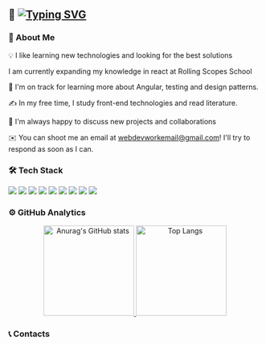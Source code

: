 ## 	:wave: [![Typing SVG](https://readme-typing-svg.herokuapp.com?lines=Hey+there!+I'm+Sergey)](https://git.io/typing-svg)
### :briefcase: About Me
:bulb: I like learning new technologies and looking for the best solutions

I am currently expanding my knowledge in react at Rolling Scopes School

🌱 I'm on track for learning more about Angular, testing and design patterns.

✍️  In my free time, I study front-end technologies and read literature.

💬 I'm always happy to discuss new projects and collaborations

✉️  You can shoot me an email at webdevworkemail@gmail.com! I'll try to respond as soon as I can.

### 🛠 Tech Stack
<span><img src="https://img.shields.io/badge/-HTML5-orange"></span>
<span><img src="https://img.shields.io/badge/-CSS3-informational"></span>
<span><img src="https://img.shields.io/badge/-JavaScript-yellow"></span>
<span><img src="https://img.shields.io/badge/-TypeScript-blue"></span>
<span><img src="https://img.shields.io/badge/-Sass-red"></span>
<span><img src="https://img.shields.io/badge/-BOOTSTRAP-blueviolet"></span>
<span><img src="https://img.shields.io/badge/-React-%2361dafb"></span>
<span><img src="https://img.shields.io/badge/-Redux-%23764abc"></span>
<span><img src="https://img.shields.io/badge/-VSCode-blue"></span>
### ⚙️  GitHub Analytics
<p align="center"  dir="auto">
<a href="https://github.com/SergeyKozlovskiy">
  <img height="180em"
src="https://camo.githubusercontent.com/4731bae44841342ce4623da88596f180153945a5aba5aa885d469af49275afce/68747470733a2f2f6769746875622d726561646d652d73746174732e76657263656c2e6170702f6170693f757365726e616d653d5365726765794b6f7a6c6f76736b69792673686f775f69636f6e733d74727565267468656d653d7261646963616c" alt="Anurag's GitHub stats" data-canonical-src="https://github-readme-stats.vercel.app/api?username=SergeyKozlovskiy&amp;show_icons=true&theme=algolia&include_all_commits=true&count_private=true" style="max-width: 46%;">
<img
height="180em" src="https://camo.githubusercontent.com/f4efc597b896bff48a3d05bc61557d546c58a68684813b48d3ae1024f4844d9c/68747470733a2f2f6769746875622d726561646d652d73746174732e76657263656c2e6170702f6170692f746f702d6c616e67732f3f757365726e616d653d5365726765794b6f7a6c6f76736b6979266c61796f75743d636f6d70616374" alt="Top Langs" data-canonical-src="https://github-readme-stats.vercel.app/api/top-langs/?username=SergeyKozlovskiy&layout=compact&langs_count=8&theme=algolia" style="max-width: 46%;">
</a>
</p>







### :telephone_receiver: Contacts

